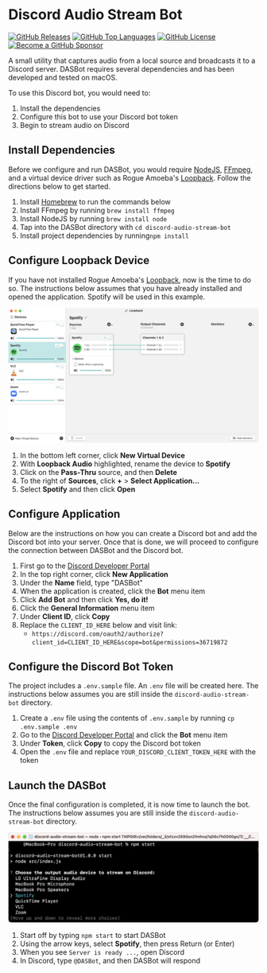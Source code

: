Discord Audio Stream Bot
========================

[![GitHub Releases](https://img.shields.io/github/v/release/mrjackyliang/discord-audio-stream-bot?style=flat-square&color=blue&sort=semver)](https://github.com/mrjackyliang/discord-audio-stream-bot/releases)
[![GitHub Top Languages](https://img.shields.io/github/languages/top/mrjackyliang/discord-audio-stream-bot?style=flat-square&color=success)](https://github.com/mrjackyliang/discord-audio-stream-bot)
[![GitHub License](https://img.shields.io/github/license/mrjackyliang/discord-audio-stream-bot?style=flat-square&color=yellow)](https://github.com/mrjackyliang/discord-audio-stream-bot/blob/master/LICENSE)
[![Become a GitHub Sponsor](https://img.shields.io/badge/sponsor-github-black?style=flat-square&color=orange)](https://github.com/sponsors/mrjackyliang)

A small utility that captures audio from a local source and broadcasts it to a Discord server. DASBot requires several dependencies and has been developed and tested on macOS.

To use this Discord bot, you would need to:
1. Install the dependencies
2. Configure this bot to use your Discord bot token
3. Begin to stream audio on Discord

## Install Dependencies
Before we configure and run DASBot, you would require [NodeJS](https://nodejs.org), [FFmpeg](https://ffmpeg.org), and a virtual device driver such as Rogue Amoeba's [Loopback](https://rogueamoeba.com/loopback/). Follow the directions below to get started.

1. Install [Homebrew](https://brew.sh) to run the commands below
2. Install FFmpeg by running `brew install ffmpeg`
3. Install NodeJS by running `brew install node`
4. Tap into the DASBot directory with `cd discord-audio-stream-bot`
5. Install project dependencies by running`npm install`

## Configure Loopback Device
If you have not installed Rogue Amoeba's [Loopback](https://rogueamoeba.com/loopback/), now is the time to do so. The instructions below assumes that you have already installed and opened the application. Spotify will be used in this example.

![Rogue Amoeba's Loopback with Spotify Audio](loopback.jpg)

1. In the bottom left corner, click __New Virtual Device__
2. With __Loopback Audio__ highlighted, rename the device to __Spotify__
3. Click on the __Pass-Thru__ source, and then __Delete__
4. To the right of __Sources__, click __+__ > __Select Application...__
5. Select __Spotify__ and then click __Open__

## Configure Application
Below are the instructions on how you can create a Discord bot and add the Discord bot into your server. Once that is done, we will proceed to configure the connection between DASBot and the Discord bot.

1. First go to the [Discord Developer Portal](https://discord.com/developers/applications)
2. In the top right corner, click __New Application__
3. Under the __Name__ field, type "DASBot"
4. When the application is created, click the __Bot__ menu item
5. Click __Add Bot__ and then click __Yes, do it!__
7. Click the __General Information__ menu item
8. Under __Client ID__, click __Copy__
9. Replace the `CLIENT_ID_HERE` below and visit link:
   - `https://discord.com/oauth2/authorize?client_id=CLIENT_ID_HERE&scope=bot&permissions=36719872`

## Configure the Discord Bot Token
The project includes a `.env.sample` file. An `.env` file will be created here. The instructions below assumes you are still inside the `discord-audio-stream-bot` directory.

1. Create a `.env` file using the contents of `.env.sample` by running `cp .env.sample .env`
2. Go to the [Discord Developer Portal](https://discord.com/developers/applications) and click the __Bot__ menu item
3. Under __Token__, click __Copy__ to copy the Discord bot token
4. Open the `.env` file and replace `YOUR_DISCORD_CLIENT_TOKEN_HERE` with the token

## Launch the DASBot
Once the final configuration is completed, it is now time to launch the bot. The instructions below assumes you are still inside the `discord-audio-stream-bot` directory.

![Terminal running DASBot](preview.jpg)

1. Start off by typing `npm start` to start DASBot
2. Using the arrow keys, select __Spotify__, then press Return (or Enter)
3. When you see `Server is ready ...`, open Discord
4. In Discord, type `@DASBot`, and then DASBot will respond

